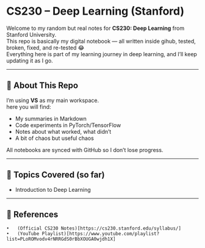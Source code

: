 #  CS230 – Deep Learning (Stanford)

Welcome to my random but real notes for **CS230: Deep Learning** from Stanford University.  
This repo is basically my digital notebook — all written inside gihub, tested, broken, fixed, and re-tested 😂  
Everything here is part of my learning journey in deep learning, and I’ll keep updating it as I go.

---

## 🧾 About This Repo

I’m using **VS** as my main workspace.  
here you will find: 
- My summaries in Markdown  
- Code experiments in PyTorch/TensorFlow  
- Notes about what worked, what didn’t  
- A bit of chaos but useful chaos  

All notebooks are synced with GitHub so I don’t lose progress.

---

## 🧠 Topics Covered (so far)

- Introduction to Deep Learning

---

## 🔗 References
	•	(Official CS230 Notes)[https://cs230.stanford.edu/syllabus/]
	•	(YouTube Playlist)[https://www.youtube.com/playlist?list=PLoROMvodv4rNRRGdS0rBbXOUGA0wjdh1X]
